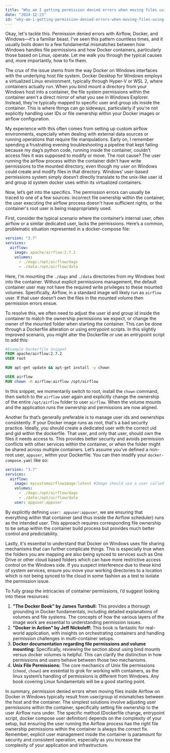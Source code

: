 ```yaml
---
title: "Why am I getting permission denied errors when moving files using Airflow in a Docker container on Windows?"
date: "2024-12-23"
id: "why-am-i-getting-permission-denied-errors-when-moving-files-using-airflow-in-a-docker-container-on-windows"
---
```


Okay, let's tackle this. Permission denied errors with Airflow, Docker, and Windows—it's a familiar beast. I've seen this pattern countless times, and it usually boils down to a few fundamental mismatches between how Windows handles file permissions and how Docker containers, particularly those based on Linux, operate. Let me walk you through the typical causes and, more importantly, how to fix them.

The crux of the issue stems from the way Docker on Windows interfaces with the underlying host file system. Docker Desktop for Windows employs a virtualized Linux environment, typically through Hyper-V or WSL 2, where containers actually run. When you bind mount a directory from your Windows host into a container, the file system permissions within the container aren't a direct mirror of what you see in Windows Explorer. Instead, they're typically mapped to specific user and group ids inside the container. This is where things can go sideways, particularly if you're not explicitly handling user IDs or file ownership within your Docker images or airflow configuration.

My experience with this often comes from setting up custom airflow environments, especially when dealing with external data sources or running operations that require file manipulations. Early on, I remember spending a frustrating evening troubleshooting a pipeline that kept failing because my dag’s python code, running inside the container, couldn’t access files it was supposed to modify or move. The root cause? The user running the airflow process within the container didn't have write permissions to the mounted directory, even though my user on Windows could create and modify files in that directory. Windows’ user-based permissions system simply doesn’t directly translate to the unix-like user id and group id system docker uses within its virtualized containers.

Now, let’s get into the specifics. The permission errors can usually be traced to one of a few sources: incorrect file ownership within the container, the user executing the airflow process doesn't have sufficient rights, or the container's root user is being inappropriately used.

First, consider the typical scenario where the container’s internal user, often airflow or a similar dedicated user, lacks the permissions. Here’s a common, problematic situation represented in a docker-compose file:

```yaml
version: "3.7"
services:
  airflow:
    image: apache/airflow:2.7.2
    volumes:
      - ./dags:/opt/airflow/dags
      - ./data:/opt/airflow/data
```

Here, I'm mounting the `./dags` and `./data` directories from my Windows host into the container. Without explicit permissions management, the default container user may not have the required write privileges to these mounted volumes. Specifically, Airflow, in a standard image will likely run as `airflow` user. If that user doesn’t own the files in the mounted volume then permission errors ensue.

To resolve this, we often need to adjust the user id and group id inside the container to match the ownership permissions we expect, or change the owner of the mounted folder when starting the container. This can be done through a Dockerfile alteration or using entrypoint scripts. In this slightly improved scenario, you might alter the Dockerfile or use an entrypoint script to add this:

```dockerfile
#Example Dockerfile Snippet
FROM apache/airflow:2.7.2
USER root

RUN apt-get update && apt-get install -y chown

USER airflow
RUN chown -R airflow:airflow /opt/airflow
```

In this snippet, we momentarily switch to root, install the `chown` command, then switch to the `airflow` user again and explicitly change the ownership of the entire `/opt/airflow` folder to user `airflow`. When the volume mounts and the application runs the ownership and permissions are now aligned.

Another fix that’s generally preferable is to manage user ids and ownerships consistently. If your Docker image runs as root, that's a bad security practice. Ideally, you should create a dedicated user with the correct uid and gid within the dockerfile. That user, and only that user, should own the files it needs access to. This provides better security and avoids permission conflicts with other services within the container, or when the folder might be shared across multiple containers. Let’s assume you've defined a non-root user, `appuser`, within your Dockerfile. You can then modify your `docker-compose.yaml` like so:

```yaml
version: "3.7"
services:
  airflow:
    image: mycustomairflowimage:latest #Image should use a user called appuser
    volumes:
      - ./dags:/opt/airflow/dags
      - ./data:/opt/airflow/data
    user: appuser:appuser
```

By explicitly defining `user: appuser:appuser`, we are ensuring that everything within that container (and thus inside the Airflow scheduler) runs as the intended user. This approach requires corresponding file ownership to be setup within the container build process but provides much better control and predictability.

Lastly, it's essential to understand that Docker on Windows uses file sharing mechanisms that can further complicate things. This is especially true when the folders you are mapping are also being synced to services such as One Drive or other cloud based folders which can have more restrictive access control on the Windows side. If you suspect interference due to these kind of system services, ensure you move your working directories to a location which is not being synced to the cloud in some fashion as a test to isolate the permission issue.

To fully grasp the intricacies of container permissions, I’d suggest looking into these resources:

1.  **"The Docker Book" by James Turnbull:** This provides a thorough grounding in Docker fundamentals, including detailed explanations of volumes and file systems. The concepts of how the various layers of the image work are essential to understanding permission issues.
2.  **"Docker in Action" by Jeff Nickoloff:** This book is fantastic for real-world application, with insights on orchestrating containers and handling permission challenges in multi-container setups.
3.  **Docker documentation regarding file permissions and volume mounting:** Specifically, reviewing the section about using bind mounts versus docker volumes is helpful. This can clarify the distinction in how permissions and users behave between those two mechanisms.
4.  **Unix File Permissions:** The core mechanics of Unix file permissions (`chmod`, `chown`) are essential to grok for working with containers, as the linux system’s handling of permissions is different from Windows. Any book covering Linux fundamentals will be a good starting point.

In summary, permission denied errors when moving files inside Airflow on Docker in Windows typically result from user/group id mismatches between the host and the container. The simplest solutions involve adjusting user permissions within the container, specifically setting file ownership to the user Airflow runs under. The specific method (Dockerfile change, entrypoint script, docker compose user definition) depends on the complexity of your setup, but ensuring the user running the Airflow process has the right file ownership permissions within the container is always the correct fix. Remember, explicit user management inside the container is paramount for security and consistent operation, especially as you increase the complexity of your application and infrastructure.
